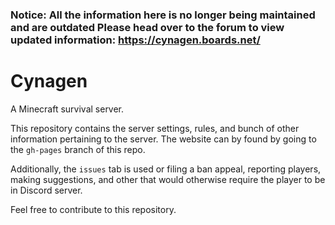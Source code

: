 ### Notice: All the information here is no longer being maintained and are outdated Please head over to the forum to view updated information: https://cynagen.boards.net/


# Cynagen
A Minecraft survival server.

This repository contains the server settings, rules, and bunch of other information pertaining to the server.
The website can by found by going to the `gh-pages` branch of this repo.

Additionally, the `issues` tab is used or filing a ban appeal, reporting players, making suggestions, and other that would otherwise require the player to be in Discord server.



Feel free to contribute to this repository.

